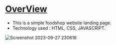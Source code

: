 # <a href="https://apnabazarapp.netlify.app/">OverView</a>

- This is a simple foodshop website landing page.
- Technology used : HTML, CSS, JAVASCRIPT.

![Screenshot 2023-09-27 230616](https://github.com/prince-63/Apna-bazar/assets/111671729/3159eb5b-8816-484f-be77-8c121a6379ed)
